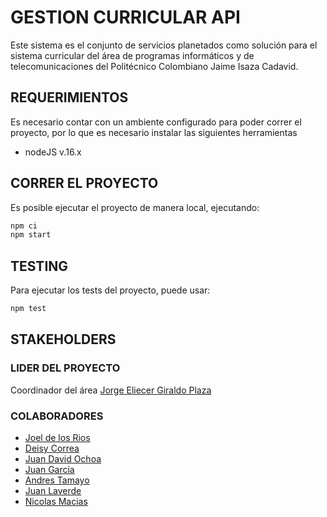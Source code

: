 # GESTION CURRICULAR API

Este sistema es el conjunto de servicios planetados como solución para el sistema curricular del área de programas informáticos y de telecomunicaciones del Politécnico Colombiano Jaime Isaza Cadavid.

## REQUERIMIENTOS

Es necesario contar con un ambiente configurado para poder correr el proyecto, por lo que es necesario instalar las siguientes herramientas

- nodeJS v.16.x

## CORRER EL PROYECTO

Es posible ejecutar el proyecto de manera local, ejecutando:

```bash
npm ci
npm start
```

## TESTING

Para ejecutar los tests del proyecto, puede usar:

```bash
npm test
```

## STAKEHOLDERS

### LIDER DEL PROYECTO

Coordinador del área [Jorge Eliecer Giraldo Plaza](mailto:jegiraldo@elpoli.edu.co)

### COLABORADORES

- [Joel de los Rios](https://github.com/sistemaCurriculoApit/sistemaCurriculoApit)
- [Deisy Correa](https://github.com/sistemaCurriculoApit)
- [Juan David Ochoa](https://github.com/jochoa-gaviria)
- [Juan Garcia](https://github.com/JuanPrat)
- [Andres Tamayo](https://github.com/AndresTamayoM)
- [Juan Laverde](https://github.com/JuanPLaverde08)
- [Nicolas Macias](https://github.com/the-zeitgeist)
